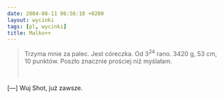 ```yaml
---
date: 2004-08-11 06:56:18 +0200
layout: wycinki
tags: [pl, wycinki]
title: Malko++
---
```


> Trzyma mnie za palec. Jest córeczka. Od 3<sup>24</sup> rano. 3420 g, 53 cm, 10 punktów. Poszło znacznie prościej niż myślałam.
>
>  

[—] Wuj Shot, już zawsze.
